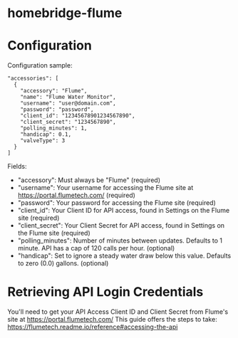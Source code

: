 # homebridge-flume

# Configuration

Configuration sample:

```
"accessories": [
  {
    "accessory": "Flume",
    "name": "Flume Water Monitor",
    "username": "user@domain.com",
    "password": "password",
    "client_id": "12345678901234567890",
    "client_secret": "1234567890",
    "polling_minutes": 1,
    "handicap": 0.1,
    "valveType": 3
  }
]
```

Fields:

- "accessory": Must always be "Flume" (required)
- "username": Your username for accessing the Flume site at https://portal.flumetech.com/ (required)
- "password": Your password for accessing the Flume site (required)
- "client_id": Your Client ID for API access, found in Settings on the Flume site (required)
- "client_secret": Your Client Secret for API access, found in Settings on the Flume site (required)
- "polling_minutes": Number of minutes between updates. Defaults to 1 minute. API has a cap of 120 calls per hour. (optional)
- "handicap": Set to ignore a steady water draw below this value. Defaults to zero (0.0) gallons. (optional)

# Retrieving API Login Credentials

You'll need to get your API Access Client ID and Client Secret from Flume's site at https://portal.flumetech.com/
This guide offers the steps to take: https://flumetech.readme.io/reference#accessing-the-api
